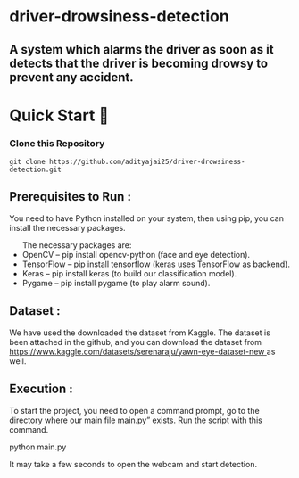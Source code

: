 # driver-drowsiness-detection

<h2> A system which alarms the driver as soon as it detects that the driver is becoming drowsy to prevent any accident. </h2>

# Quick Start 🚀

### Clone this Repository

``` 
git clone https://github.com/adityajai25/driver-drowsiness-detection.git
```

<h2>Prerequisites to Run :</h2>
    <p>You need to have Python installed on your system, then using pip, you can install the necessary packages.</p>
    <ul>The necessary packages are:
        <li>OpenCV – pip install opencv-python (face and eye detection).</li>
        <li>TensorFlow – pip install tensorflow (keras uses TensorFlow as backend).</li>
        <li>Keras – pip install keras (to build our classification model).</li>
        <li>Pygame – pip install pygame (to play alarm sound).</li>
    </ul>

<h2>Dataset :</h2>
    <p>We have used the downloaded the dataset from Kaggle. The dataset is been attached in the github, and you can download the dataset from <a href =https://www.kaggle.com/datasets/serenaraju/yawn-eye-dataset-new">https://www.kaggle.com/datasets/serenaraju/yawn-eye-dataset-new </a> as well.</p>

<h2>Execution : </h2>
    <p>To start the project, you need to open a command prompt, go to the directory where our main file main.py” exists. Run the script with this command.

python main.py

It may take a few seconds to open the webcam and start detection.</p>